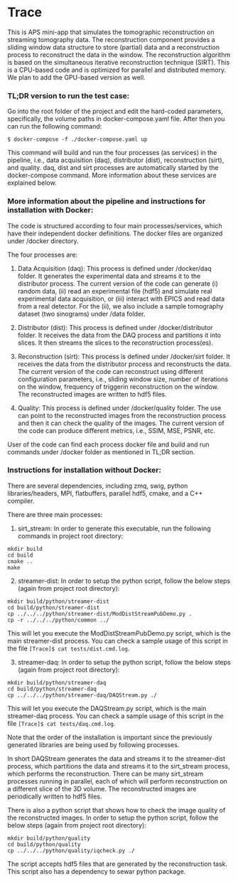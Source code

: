 # Trace

This is APS mini-app that simulates the tomographic reconstruction on streaming tomography data. The reconstruction component provides a sliding window data structure to store (partial) data and a reconstruction process to reconstruct the data in the window. The reconstruction algorithm is based on the simultaneous iterative reconstruction technique (SIRT). This is a CPU-based code and is optimized for parallel and distributed memory. We plan to add the GPU-based version as well. 

### TL;DR version to run the test case: 

Go into the root folder of the project and edit the hard-coded parameters, specifically, the volume paths in docker-compose.yaml file. After then you can run the following command:
```
$ docker-compose -f ./docker-compose.yaml up
```
This command will build and run the four processes (as services) in the pipeline, i.e., data acquisition (daq), distributor (dist), reconstruction (sirt), and quality. daq, dist and sirt processes are automatically started by the docker-compose command. More information about these services are explained below.

### More information about the pipeline and instructions for installation with Docker:

The code is structured according to four main processes/services, which have their independent docker definitions. The docker files are organized under /docker directory.

The four processes are:
1. Data Acquisition (daq): This process is defined under /docker/daq folder. It generates the experimental data and streams it to the distributor process. The current version of the code can generate (i) random data, (ii) read an experimental file (hdf5) and simulate real experimental data acquisition, or (iii) interact with EPICS and read data from a real detector. For the (ii), we also include a sample tomography dataset (two sinograms) under /data folder. 

2. Distributor (dist): This process is defined under /docker/distributor folder. It receives the data from the DAQ process and partitions it into slices. It then streams the slices to the reconstruction process(es).

3. Reconstruction (sirt): This process is defined under /docker/sirt folder. It receives the data from the distributor process and reconstructs the data. The current version of the code can reconstruct using different configuration parameters, i.e., sliding window size, number of iterations on the window, frequency of triggerin reconstruction on the window. The reconstructed images are written to hdf5 files.

4. Quality: This process is defined under /docker/quality folder. The use can point to the reconstructed images from the reconstruction process and then it can check the quality of the images. The current version of the code can produce different metrics, i.e., SSIM, MSE, PSNR, etc.

User of the code can find each process docker file and build and run commands under /docker folder as mentioned in TL;DR section.

### Instructions for installation without Docker:

There are several dependencies, including zmq, swig, python libraries/headers, MPI, flatbuffers, parallel hdf5, cmake, and a C++ compiler. 

There are three main processes:
1. sirt_stream: In order to generate this executable, run the following commands in project root directory:
``` 
mkdir build
cd build
cmake ..
make 
```
2. streamer-dist: In order to setup the python script, follow the below steps (again from project root directory):
``` 
mkdir build/python/streamer-dist
cd build/python/streamer-dist
cp ../../../python/streamer-dist/ModDistStreamPubDemo.py .
cp -r ../../../python/common ../ 
```
This will let you execute the ModDistStreamPubDemo.py script, which is the main streamer-dist process. You can check a sample usage of this script in the file ``` [Trace]$ cat tests/dist.cmd.log ```.

3. streamer-daq: In order to setup the python script, follow the below steps (again from project root directory):
``` 
mkdir build/python/streamer-daq
cd build/python/streamer-daq
cp ../../../python/streamer-daq/DAQStream.py ./ 
```
This will let you execute the DAQStream.py script, which is the main streamer-daq process. You can check a sample usage of this script in the file ``` [Trace]$ cat tests/daq.cmd.log ```.

Note that the order of the installation is important since the previously generated libraries are being used by following processes.

In short DAQStream generates the data and streams it to the streamer-dist process, which partitions the data and streams it to the sirt_stream process, which performs the reconstruction. There can be many sirt_stream processes running in parallel, each of which will perform reconstruction on a different slice of the 3D volume. The reconstructed images are periodically written to hdf5 files.

There is also a python script that shows how to check the image quality of the reconstructed images. In order to setup the python script, follow the below steps (again from project root directory):
``` 
mkdir build/python/quality
cd build/python/quality
cp ../../../python/quality/iqcheck.py ./ 
```
The script accepts hdf5 files that are generated by the reconstruction task. This script also has a dependency to sewar python package.
